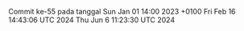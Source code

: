 Commit ke-55 pada tanggal Sun Jan 01 14:00 2023 +0100
Fri Feb 16 14:43:06 UTC 2024
Thu Jun  6 11:23:30 UTC 2024
